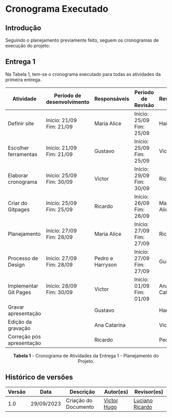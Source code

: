 # Cronograma Executado



## Introdução

<p>Seguindo o planejamento previamente feito, seguem os cronogramas de execução do projeto:</p>



## Entrega 1

<p>Na Tabela 1, tem-se o cronograma executado para todas as atividades da primeira entrega.</p>

<center>

| Atividade                 | Período de desenvolvimento   | Responsáveis     | Periodo de Revisão           | Revisores    |
| ------------------------- | ---------------------------- | ---------------- | ---------------------------- | ------------ |
| Definir site              | Início: 21/09 <br>Fim: 21/09 | Maria Alice      | Início: 25/09 <br>Fim: 25/09 | Harryson     |
| Escolher ferramentas      | Início: 21/09 <br>Fim: 21/09 | Gustavo          | Início: 25/09 <br>Fim: 25/09 | Victor       |
| Elaborar cronograma       | Início: 25/09 <br>Fim: 30/09 | Victor           | Início: 29/09 <br>Fim: 30/09 | Ricardo      |
| Criar do Gitpages         | Início: 25/09 <br>Fim: 25/09 | Ricardo          | Início: 26/09 <br>Fim: 26/09 | Maria Alice  |
| Planejamento              | Início: 27/09 <br>Fim: 28/09 | Maria Alice      | Início: 27/09 <br>Fim: 27/09 | Ricardo      |
| Processo de Design        | Início: 27/09 <br>Fim: 28/09 | Pedro e Harryson | Início: 27/09 <br>Fim: 27/09 | Gustavo      |
| Implementar Git Pages     | Início: 28/09 <br>Fim: 30/09 | Victor           | Início: 01/09 <br>Fim: 01/09 | Ana Catarina |
| Gravar apresentação       |                              | Gustavo          |                              | Harry        |
| Edição da gravação        |                              | Ana Catarina     |                              | Victor       |
| Correção pós apresentação |                              | Ricardo          |                              | Pedro        |

**Tabela 1** - Cronograma de Atividades da Entrega 1 - Planejamento do Projeto.

</center>



## Histórico de versões

| Versão |    Data    | Descrição            | Autor(es)                                      | Revisor(es)                                     |
| ------ | :--------: | -------------------- | ---------------------------------------------- | ----------------------------------------------- |
| 1.0    | 29/09/2023 | Criação do Documento | [Victor Hugo](https://github.com/ViictorHugoo) | [Luciano Ricardo](https://github.com/l-ricardo) |
